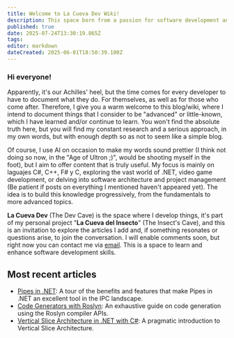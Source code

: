 ```yaml
---
title: Welcome to La Cueva Dev Wiki!
description: This space born from a passion for software development and to share what I've learned
published: true
date: 2025-07-24T13:30:19.865Z
tags: 
editor: markdown
dateCreated: 2025-06-01T18:50:39.100Z
---
```


### Hi everyone!

Apparently, it's our Achilles' heel, but the time comes for every developer to have to document what they do. For themselves, as well as for those who come after. Therefore, I give you a warm welcome to this blog/wiki, where I intend to document things that I consider to be "advanced" or little-known, which I have learned and/or continue to learn. You won't find the absolute truth here, but you will find my constant research and a serious approach, in my own words, but with enough depth so as not to seem like a simple blog.

Of course, I use AI on occasion to make my words sound prettier (I think not doing so now, in the "Age of Ultron ;)", would be shooting myself in the foot), but I aim to offer content that is truly useful.
My focus is mainly on laguajes C#, C++, F# y C, exploring the vast world of .NET, video game development, or delving into software architecture and project management (Be patient if posts on everything I mentioned haven't appeared yet). The idea is to build this knowledge progressively, from the fundamentals to more advanced topics.

**La Cueva Dev** (The Dev Cave) is the space where I develop things, it's part of my personal project "**La Cueva del Insecto**" (The Insect's Cave), and this is an invitation to explore the articles I add and, if something resonates or questions arise, to join the conversation. I will enable comments soon, but right now you can contact me via [email](mailto:contacto@lacuevadelinsecto.dev?subject=Art%C3%ADculos%20de%20La%20Cueva%20del%20Insecto). This is a space to learn and enhance software development skills.

## Most recent articles

  - [Pipes in .NET](/en/dotnet/ipc/pipes): A tour of the benefits and features that make Pipes in .NET an excellent tool in the IPC landscape.
  - [Code Generators with Roslyn](/en/dotnet/roslyn/code-generators): An exhaustive guide on code generation using the Roslyn compiler APIs.
  - [Vertical Slice Architecture in .NET with C\#](/en/dotnet/architecture/vertical-slices): A pragmatic introduction to Vertical Slice Architecture.